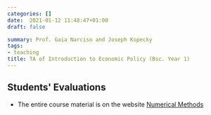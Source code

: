 ```yaml
---
categories: []
date:  2021-01-12 11:48:47+01:00
draft: false

summary: Prof. Gaia Narciso and Joseph Kopecky
tags:
- teaching
title: TA of Introduction to Economic Policy (Bsc. Year 1)
---
```



## Students' Evaluations

* The entire course material is on the website [Numerical Methods](https://floswald.github.io/NumericalMethods/)



